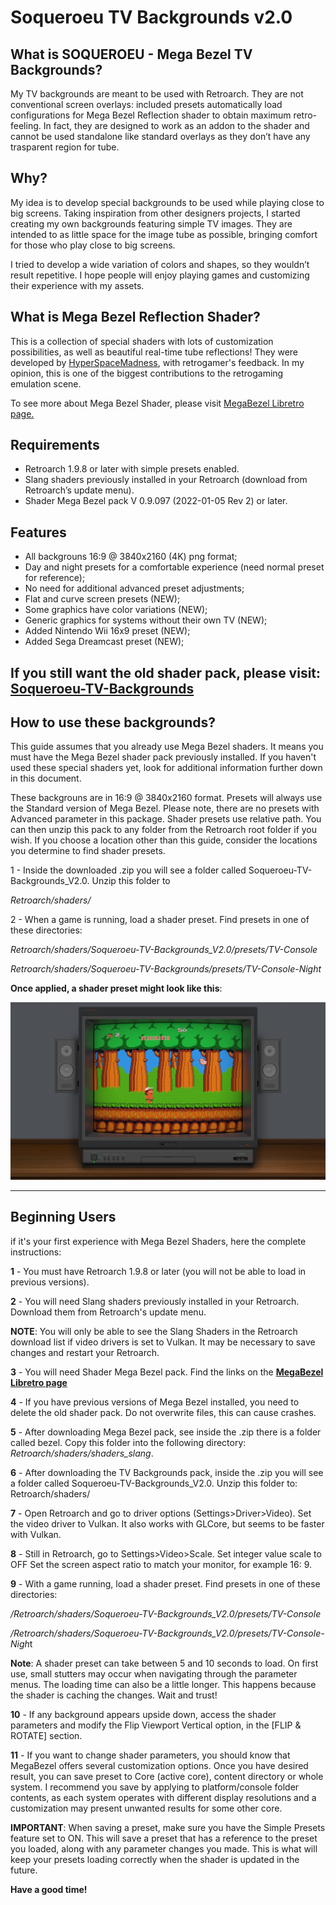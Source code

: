 # Soqueroeu TV Backgrounds v2.0
<h2>What is SOQUEROEU - Mega Bezel TV Backgrounds?</h2>
<p>My TV backgrounds are meant to be used with Retroarch. They are not conventional screen overlays: included presets automatically load configurations for Mega Bezel Reflection shader to obtain maximum retro-feeling. In fact, they are designed to work as an addon to the shader and cannot be used standalone like standard overlays as they don&rsquo;t have any trasparent region for tube.</p><h2>Why?</h2>
<p>My idea is to develop special backgrounds to be used while playing close to big screens. Taking inspiration from other designers projects, I started creating my own backgrounds featuring simple TV images. They are intended to as little space for the image tube as possible, bringing comfort for those who play close to big screens.</p><p>I tried to develop a wide variation of colors and shapes, so they wouldn&rsquo;t result repetitive. I hope people will enjoy playing games and customizing their experience with my assets.</p><h2>What is Mega Bezel Reflection Shader?</h2>

<p>This is a collection of special shaders with lots of customization possibilities, as well as beautiful real-time tube reflections! They were developed by <a href="https://forums.libretro.com/u/hyperspacemadness/summary">HyperSpaceMadness</a>, with retrogamer's feedback. In my opinion, this is one of the biggest contributions to the retrogaming emulation scene.</p>

To see more about Mega Bezel Shader, please visit  [MegaBezel Libretro page.](https://forums.libretro.com/t/hsm-mega-bezel-reflection-shader-feedback-and-updates/25512/1)


<h2>Requirements</h2></ul><ul>
<li>Retroarch 1.9.8 or later with simple presets enabled.</li>
<li>Slang shaders previously installed in your Retroarch (download from Retroarch&rsquo;s update menu).</li>
<li>Shader Mega Bezel pack V 0.9.097 (2022-01-05 Rev 2) or later.</li>
</ul>
<h2>Features</h2>
<ul>
<li>All backgrouns 16:9 @ 3840x2160 (4K) png format;</li>
<li>Day and night presets for a comfortable experience (need normal preset for reference);</li>
<li>No need for additional advanced preset adjustments;</li> 
<li>Flat and curve screen presets (NEW);</li>
<li>Some graphics have color variations (NEW);</li>
<li>Generic graphics for systems without their own TV (NEW);</li>
<li>Added Nintendo Wii 16x9 preset (NEW);</li>
<li>Added Sega Dreamcast preset (NEW);</li>  
</ul>


If you still want the old shader pack, please visit:  [**Soqueroeu-TV-Backgrounds**](https://github.com/soqueroeu/Soqueroeu-TV-Backgrounds) 
---------------
<h2>How to use these backgrounds?</h2>
<p>This guide assumes that you already use Mega Bezel shaders. It means you must have the Mega Bezel shader pack previously installed. If you haven't used these special shaders yet, look for additional information further down in this document. 

These backgrouns are in 16:9 @ 3840x2160 format. Presets will always use the Standard version of Mega Bezel. Please note, there are no presets with Advanced parameter in this package.
Shader presets use relative path. You can then unzip this pack to any folder from the Retroarch root folder if you wish. If you choose a location other than this guide, consider the locations you determine to find shader presets. </p>

<p>1 - Inside the downloaded .zip you will see a folder called Soqueroeu-TV-Backgrounds_V2.0. Unzip this folder to 

*Retroarch/shaders/* </p>


<p>2 - When a game is running, load a shader preset. Find presets in one of these directories:

*Retroarch/shaders/Soqueroeu-TV-Backgrounds_V2.0/presets/TV-Console* </p>
*Retroarch/shaders/Soqueroeu-TV-Backgrounds/presets/TV-Console-Night*</p>

**Once applied, a shader preset might look like this**: 

![](/Screenshots/Adventure_Island_(USA)-220210-202358.png?raw=true)

-----------------------------------
<h2>Beginning Users</h2>
<p>if it's your first experience  with Mega Bezel Shaders, here the complete instructions:

**1** - You must have Retroarch 1.9.8 or later (you will not be able to load in previous versions).</p>

**2** - You will need Slang shaders previously installed in your Retroarch. Download them from Retroarch's update menu.</p>
<p><strong>NOTE</strong>: You will only be able to see the Slang Shaders in the Retroarch download list if video drivers is set to Vulkan. It may be necessary to save changes and restart your Retroarch.</p>

**3** - You will need Shader Mega Bezel pack. Find the links on the [**MegaBezel Libretro page**](https://forums.libretro.com/t/hsm-mega-bezel-reflection-shader-feedback-and-updates/25512/1)

**4** - If you have previous versions of Mega Bezel installed, you need to delete the old shader pack. Do not overwrite files, this can cause crashes.</p>

**5** - After downloading Mega Bezel pack, see inside the .zip there is a folder called bezel. Copy this folder into the following directory: *Retroarch/shaders/shaders_slang*.</p>

**6** - After downloading the TV Backgrounds pack, inside the .zip you will see a folder called Soqueroeu-TV-Backgrounds_V2.0. Unzip this folder to: Retroarch/shaders/</p>

**7** - Open Retroarch and go to driver options (Settings&gt;Driver&gt;Video). Set the video driver to Vulkan. It also works with GLCore, but seems to be faster with Vulkan.</p>

**8** - Still in Retroarch, go to Settings&gt;Video&gt;Scale. Set integer value scale to OFF Set the screen aspect ratio to match your monitor, for example 16: 9.</p>

**9** - With a game running, load a shader preset. Find presets in one of these directories:</p>
*/Retroarch/shaders/Soqueroeu-TV-Backgrounds_V2.0/presets/TV-Console*</p>
*/Retroarch/shaders/Soqueroeu-TV-Backgrounds_V2.0/presets/TV-Console-Nigh*t</p>

<p><strong>Note</strong>: A shader preset can take between 5 and 10 seconds to load. On first use, small stutters may occur when navigating through the parameter menus. The loading time can also be a little longer. This happens because the shader is caching the changes. Wait and trust!</p>

**10** - If any background appears upside down, access the shader parameters and modify the Flip Viewport Vertical option, in the [FLIP & ROTATE] section.</p>

**11** - If you want to change shader parameters, you should know that MegaBezel offers several customization options. Once you have desired result, you can save preset to Core (active core), content directory or whole system. I recommend you save by applying to platform/console folder contents, as each system operates with different display resolutions and a customization may present unwanted results for some other core.</p><p><strong>IMPORTANT</strong>: When saving a preset, make sure you have the Simple Presets feature set to ON. This will save a preset that has a reference to the preset you loaded, along with any parameter changes you made. This is what will keep your presets loading correctly when the shader is updated in the future.</p> 

<p><strong>Have a good time!</strong></p>

